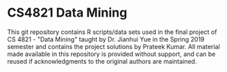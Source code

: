 # CS4821 Data Mining

This git repository contains R scripts/data sets used in the final project of CS 4821 - "Data Mining" taught by Dr. Jianhui Yue in the Spring 2019 semester and contains the project solutions by Prateek Kumar. 
All material made available in this repository is provided without support, and can be reused if acknowledgments to the original authors are maintained.
